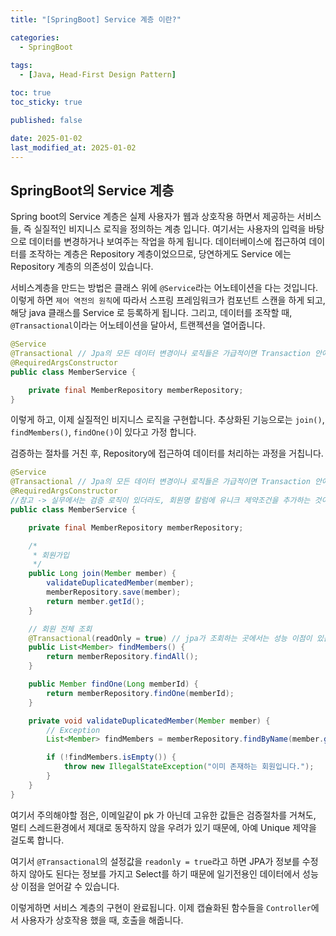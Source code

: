 ```yaml
---
title: "[SpringBoot] Service 계층 이란?"

categories:
  - SpringBoot
  
tags:
  - [Java, Head-First Design Pattern]

toc: true
toc_sticky: true

published: false

date: 2025-01-02
last_modified_at: 2025-01-02
---
```


## SpringBoot의 Service 계층

Spring boot의 Service 계층은 실제 사용자가 웹과 상호작용 하면서 제공하는 서비스들, 즉 실질적인 비지니스 로직을 정의하는 계층 입니다. 여기서는 사용자의 입력을 바탕으로 데이터를 변경하거나 보여주는 작업을 하게 됩니다. 데이터베이스에 접근하여 데이터를 조작하는 계층은 Repository 계층이었으므로, 당연하게도 Service 에는 Repository 계층의 의존성이 있습니다.

서비스계층을 만드는 방법은 클래스 위에 `@Service`라는 어노테이션을 다는 것입니다. 이렇게 하면 `제어 역전의 원칙`에 따라서 스프링 프레임워크가 컴포넌트 스캔을 하게 되고, 해당 java 클래스를 Service 로 등록하게 됩니다. 그리고, 데이터를 조작할 때, `@Transactional`이라는 어노테이션을 달아서, 트랜젝션을 열어줍니다.

```java
@Service
@Transactional // Jpa의 모든 데이터 변경이나 로직들은 가급적이면 Transaction 안에서 수행되어야 함. 그리고 패키지는 spring꺼 쓰자
@RequiredArgsConstructor
public class MemberService {

    private final MemberRepository memberRepository;
}
```

이렇게 하고, 이제 실질적인 비지니스 로직을 구현합니다. 추상화된 기능으로는 `join()`, `findMembers()`, `findOne()`이 있다고 가정 합니다.

검증하는 절차를 거친 후, Repository에 접근하여 데이터를 처리하는 과정을 거칩니다.

```java
@Service
@Transactional // Jpa의 모든 데이터 변경이나 로직들은 가급적이면 Transaction 안에서 수행되어야 함. 그리고 패키지는 spring꺼 쓰자
@RequiredArgsConstructor
//참고 -> 실무에서는 검증 로직이 있더라도, 회원명 칼럼에 유니크 제약조건을 추가하는 것이 안전하다.
public class MemberService {

    private final MemberRepository memberRepository;

    /*
     * 회원가입
     */
    public Long join(Member member) {
        validateDuplicatedMember(member);
        memberRepository.save(member);
        return member.getId();
    }

    // 회원 전체 조회
    @Transactional(readOnly = true) // jpa가 조회하는 곳에서는 성능 이점이 있음
    public List<Member> findMembers() {
        return memberRepository.findAll();
    }

    public Member findOne(Long memberId) {
        return memberRepository.findOne(memberId);
    }

    private void validateDuplicatedMember(Member member) {
        // Exception
        List<Member> findMembers = memberRepository.findByName(member.getName());

        if (!findMembers.isEmpty()) {
            throw new IllegalStateException("이미 존재하는 회원입니다.");
        }
    }
}
```

여기서 주의해야할 점은, 이메일같이 pk 가 아닌데 고유한 값들은 검증절차를 거쳐도, 멀티 스레드환경에서 제대로 동작하지 않을 우려가 있기 때문에, 아예 Unique 제약을 걸도록 합니다.

여기서 `@Transactional`의 설정값을 `readonly = true`라고 하면 JPA가 정보를 수정하지 않아도 된다는 정보를 가지고 Select를 하기 때문에 일기전용인 데이터에서 성능상 이점을 얻어갈 수 있습니다.

이렇게하면 서비스 계층의 구현이 완료됩니다. 이제 캡슐화된 함수들을 `Controller`에서 사용자가 상호작용 했을 때, 호출을 해줍니다.